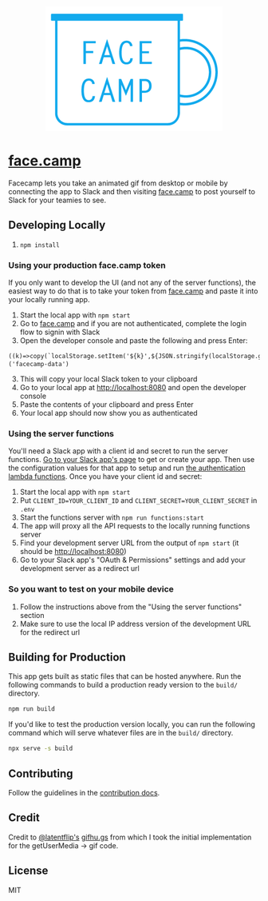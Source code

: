 <p align="center">
  <img alt="face.camp logo" src="./src/assets/icons/icon-no-padding.png" />
</p>

# [face.camp]

Facecamp lets you take an animated gif from desktop or mobile by connecting the app to Slack and then visiting [face.camp] to post yourself to Slack for your teamies to see.

## Developing Locally

1. `npm install`

### Using your production face.camp token

If you only want to develop the UI (and not any of the server functions), the easiest way to do that is to take your token from [face.camp] and paste it into your locally running app.

1. Start the local app with `npm start`
1. Go to [face.camp] and if you are not authenticated, complete the login flow to signin with Slack
1. Open the developer console and paste the following and press Enter:

```
((k)=>copy(`localStorage.setItem('${k}',${JSON.stringify(localStorage.getItem(k))})`))('facecamp-data')
```

3. This will copy your local Slack token to your clipboard
4. Go to your local app at [http://localhost:8080] and open the developer console
5. Paste the contents of your clipboard and press Enter
6. Your local app should now show you as authenticated

### Using the server functions

You'll need a Slack app with a client id and secret to run the server functions. [Go to your Slack app's page](https://api.slack.com/apps) to get or create your app. Then use the configuration values for that app to setup and run [the authentication lambda functions](./functions). Once you have your client id and secret:

1. Start the local app with `npm start`
1. Put `CLIENT_ID=YOUR_CLIENT_ID` and `CLIENT_SECRET=YOUR_CLIENT_SECRET` in `.env`
1. Start the functions server with `npm run functions:start`
1. The app will proxy all the API requests to the locally running functions server
1. Find your development server URL from the output of `npm start` (it should be [http://localhost:8080])
1. Go to your Slack app's "OAuth & Permissions" settings and add your development server as a redirect url

### So you want to test on your mobile device

1. Follow the instructions above from the "Using the server functions" section
1. Make sure to use the local IP address version of the development URL for the redirect url

## Building for Production

This app gets built as static files that can be hosted anywhere. Run the following commands to build a production ready version to the `build/` directory.

```sh
npm run build
```

If you'd like to test the production version locally, you can run the following command which will serve whatever files are in the `build/` directory.

```sh
npx serve -s build
```

## Contributing

Follow the guidelines in the [contribution docs](./docs/CONTRIBUTING.md).

## Credit

Credit to [@latentflip's](https://github.com/latentflip) [gifhu.gs](https://github.com/latentflip/gifhu.gs) from which I took the initial implementation for the getUserMedia -> gif code.

## License

MIT

[face.camp]: https://face.camp
[http://localhost:8080]: http://localhost:8080
